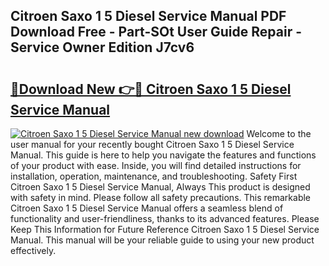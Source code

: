 ## Citroen Saxo 1 5 Diesel Service Manual PDF Download Free - Part-SOt User Guide Repair - Service Owner Edition J7cv6

# <h2><a href="http://bc48990.oget.top/?id=Citroen+Saxo+1+5+Diesel+Service+Manual">🔗Download New 👉🔴 Citroen Saxo 1 5 Diesel Service Manual</a></h2>

[![Citroen Saxo 1 5 Diesel Service Manual new download](https://i.imgur.com/5g1atiW.png)](http://bc48990.oget.top/?id=Citroen+Saxo+1+5+Diesel+Service+Manual)
Welcome to the user manual for your recently bought Citroen Saxo 1 5 Diesel Service Manual. This guide is here to help you navigate the features and functions of your product with ease. Inside, you will find detailed instructions for installation, operation, maintenance, and troubleshooting. Safety First Citroen Saxo 1 5 Diesel Service Manual, Always This product is designed with safety in mind. Please follow all safety precautions. This remarkable Citroen Saxo 1 5 Diesel Service Manual offers a seamless blend of functionality and user-friendliness, thanks to its advanced features. Please Keep This Information for Future Reference Citroen Saxo 1 5 Diesel Service Manual. This manual will be your reliable guide to using your new product effectively.
